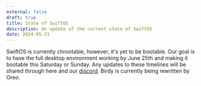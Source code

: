 ```yaml
---
external: false
draft: true
title: State of SwiftOS
description: An update of the current state of SwiftOS
date: 2024-05-31
---
```


SwiftOS is currently chrootable, however, it's yet to be bootable. Our goal is to have the full desktop environment working by June 25th and making it bootable this Saturday or Sunday. Any updates to these timelines will be shared through here and our [discord](https://discord.gg/36w5MrNePT). Birdy is currently being rewritten by Oreo.
